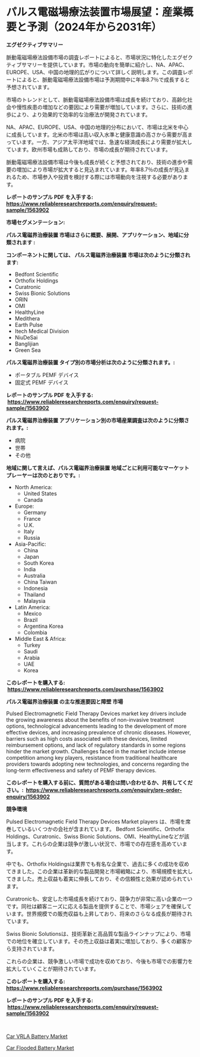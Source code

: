 <p><h1>パルス電磁場療法装置市場展望：産業概要と予測（2024年から2031年）</h1></p><p><strong>エグゼクティブサマリー</strong></p>
<p><p>脈動電磁場療法設備市場の調査レポートによると、市場状況に特化したエグゼクティブサマリーを提供しています。市場の動向を簡単に紹介し、NA、APAC、EUROPE、USA、中国の地理的広がりについて詳しく説明します。この調査レポートによると、脈動電磁場療法設備市場は予測期間中に年率8.7％で成長すると予想されています。</p><p>市場のトレンドとして、脈動電磁場療法設備市場は成長を続けており、高齢化社会や慢性疾患の増加などの要因により需要が増加しています。さらに、技術の進歩により、より効果的で効率的な治療法が開発されています。</p><p>NA、APAC、EUROPE、USA、中国の地理的分布において、市場は北米を中心に成長しています。北米の市場は高い収入水準と健康意識の高さから需要が高まっています。一方、アジア太平洋地域では、急速な経済成長により需要が拡大しています。欧州市場も成熟しており、市場の成長が期待されています。</p><p>脈動電磁場療法設備市場は今後も成長が続くと予想されており、技術の進歩や需要の増加により市場が拡大すると見込まれています。年率8.7％の成長が見込まれるため、市場参入や投資を検討する際には市場動向を注視する必要があります。</p></p>
<p><strong>レポートのサンプル PDF を入手する: <a href="https://www.reliableresearchreports.com/enquiry/request-sample/1563902">https://www.reliableresearchreports.com/enquiry/request-sample/1563902</a></strong></p>
<p><strong>市場セグメンテーション:</strong></p>
<p><strong> パルス電磁界治療装置 市場はさらに概要、展開、アプリケーション、地域に分類されます :</strong></p>
<p><strong>コンポーネントに関しては、 パルス電磁界治療装置 市場は次のように分類されます: &nbsp;</strong></p>
<p><ul><li>Bedfont Scientific</li><li>Orthofix Holdings</li><li>Curatronic</li><li>Swiss Bionic Solutions</li><li>ORIN</li><li>OMI</li><li>HealthyLine</li><li>Medithera</li><li>Earth Pulse</li><li>Itech Medical Division</li><li>NiuDeSai</li><li>Banglijian</li><li>Green Sea</li></ul></p>
<p><strong> パルス電磁界治療装置 タイプ別の市場分析は次のように分類されます。:</strong></p>
<p><ul><li>ポータブル PEMF デバイス</li><li>固定式 PEMF デバイス</li></ul></p>
<p><strong>レポートのサンプル PDF を入手する: &nbsp;<a href="https://www.reliableresearchreports.com/enquiry/request-sample/1563902">https://www.reliableresearchreports.com/enquiry/request-sample/1563902</a></strong></p>
<p><strong> パルス電磁界治療装置 アプリケーション別の市場産業調査は次のように分類されます。:</strong></p>
<p><ul><li>病院</li><li>世帯</li><li>その他</li></ul></p>
<p><strong>地域に関して言えば、パルス電磁界治療装置 地域ごとに利用可能なマーケットプレーヤーは次のとおりです。:</strong></p>
<p><ul>
    <li>
        North America:
        <ul>
            <li>United States</li>
            <li>Canada</li>
        </ul>
    </li>
    <li>
        Europe:
        <ul>
            <li>Germany</li>
            <li>France</li>
            <li>U.K.</li>
            <li>Italy</li>
            <li>Russia</li>
        </ul>
    </li>
    <li>
        Asia-Pacific:
        <ul>
            <li>China</li>
            <li>Japan</li>
            <li>South Korea</li>
            <li>India</li>
            <li>Australia</li>
            <li>China Taiwan</li>
            <li>Indonesia</li>
            <li>Thailand</li>
            <li>Malaysia</li>
        </ul>
    </li>
    <li>
        Latin America:
        <ul>
            <li>Mexico</li>
            <li>Brazil</li>
            <li>Argentina Korea</li>
            <li>Colombia</li>
        </ul>
    </li>
    <li>
        Middle East & Africa:
        <ul>
            <li>Turkey</li>
            <li>Saudi</li>
            <li>Arabia</li>
            <li>UAE</li>
            <li>Korea</li>
        </ul>
    </li>
    </ul></p>
<p><strong>このレポートを購入する: &nbsp;<a href="https://www.reliableresearchreports.com/purchase/1563902">https://www.reliableresearchreports.com/purchase/1563902</a></strong></p>
<p><strong>パルス電磁界治療装置 の主な推進要因と障壁 市場</strong></p>
<p><p>Pulsed Electromagnetic Field Therapy Devices market key drivers include the growing awareness about the benefits of non-invasive treatment options, technological advancements leading to the development of more effective devices, and increasing prevalence of chronic diseases. However, barriers such as high costs associated with these devices, limited reimbursement options, and lack of regulatory standards in some regions hinder the market growth. Challenges faced in the market include intense competition among key players, resistance from traditional healthcare providers towards adopting new technologies, and concerns regarding the long-term effectiveness and safety of PEMF therapy devices.</p></p>
<p><strong>このレポートを購入する前に、質問がある場合は問い合わせるか、共有してください。:&nbsp; <a href="https://www.reliableresearchreports.com/enquiry/pre-order-enquiry/1563902">https://www.reliableresearchreports.com/enquiry/pre-order-enquiry/1563902</a></strong></p>
<p><strong>競争環境</strong></p>
<p><p>Pulsed Electromagnetic Field Therapy Devices Market players は、市場を席巻しているいくつかの会社が含まれています。 Bedfont Scientific、Orthofix Holdings、Curatronic、Swiss Bionic Solutions、OMI、HealthyLineなどが該当します。これらの企業は競争が激しい状況で、市場での存在感を高めています。</p><p>中でも、Orthofix Holdingsは業界でも有名な企業で、過去に多くの成功を収めてきました。この企業は革新的な製品開発と市場戦略により、市場規模を拡大してきました。売上収益も着実に伸長しており、その信頼性と効果が認められています。</p><p>Curatronicも、安定した市場成長を続けており、競争力が非常に高い企業の一つです。同社は顧客ニーズに応える製品を提供することで、市場シェアを確保しています。世界規模での販売収益も上昇しており、将来のさらなる成長が期待されています。</p><p>Swiss Bionic Solutionsは、技術革新と高品質な製品ラインナップにより、市場での地位を確立しています。その売上収益は着実に増加しており、多くの顧客から支持されています。</p><p>これらの企業は、競争激しい市場で成功を収めており、今後も市場での影響力を拡大していくことが期待されています。</p></p>
<p><strong>このレポートを購入する: &nbsp; <a href="https://www.reliableresearchreports.com/purchase/1563902">https://www.reliableresearchreports.com/purchase/1563902</a></strong></p>
<p><strong>レポートのサンプル PDF を入手する: &nbsp;<a href="https://www.reliableresearchreports.com/enquiry/request-sample/1563902">https://www.reliableresearchreports.com/enquiry/request-sample/1563902</a></strong><strong></strong></p>
<p>&nbsp;</p>
<p><p><a href="https://florentine-yuzu-f42.notion.site/Car-VRLA-Battery-Market-Centers-on-Aspects-such-as-Market-Growth-Market-Share-Market-Opportunity--198cebde450e4987b1d64cdc4eb5dc82">Car VRLA Battery Market</a></p><p><a href="https://fuschia-pecorino-a6d.notion.site/Car-Flooded-Battery-Market-Insights-Market-Players-and-Forecast-Till-2031-07611da32627444a90a353126a32b8a9">Car Flooded Battery Market</a></p></p>